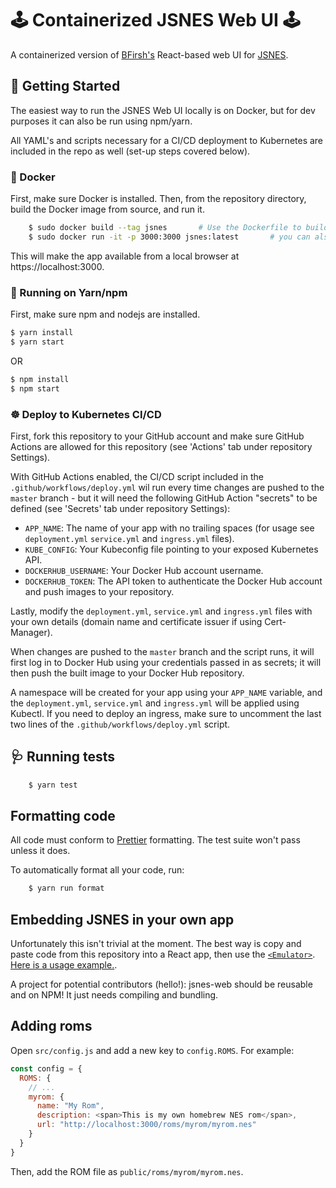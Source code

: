 # 🕹️ Containerized JSNES Web UI 🕹️

A containerized version of [BFirsh's](https://github.com/bfirsh) React-based web UI for [JSNES](https://github.com/bfirsh/jsnes).

## 📍 Getting Started
The easiest way to run the JSNES Web UI locally is on Docker, but for dev purposes it can also be run using npm/yarn.

All YAML's and scripts necessary for a CI/CD deployment to Kubernetes are included in the repo as well (set-up steps covered below).  


### 🐳 Docker
First, make sure Docker is installed. Then, from the repository directory, build the Docker image from source, and run it.

```BASH
    $ sudo docker build --tag jsnes       # Use the Dockerfile to build a docker container using the source
    $ sudo docker run -it -p 3000:3000 jsnes:latest       # you can also run the container detached by using -d instead of -it
```
This will make the app available from a local browser at https://localhost:3000.

### 🚀 Running on Yarn/npm
First, make sure npm and nodejs are installed.

```BASH
$ yarn install
$ yarn start
```
OR

```BASH
$ npm install
$ npm start
```

### ☸ Deploy to Kubernetes CI/CD
First, fork this repository to your GitHub account and make sure GitHub Actions are allowed for this repository (see 'Actions' tab under repository Settings).

With GitHub Actions enabled, the CI/CD script included in the `.github/workflows/deploy.yml` wil run every time changes are pushed to 
the `master` branch - but it will need the following GitHub Action "secrets" to be defined (see 'Secrets' tab under repository Settings):
- `APP_NAME`: The name of your app with no trailing spaces (for usage see `deployment.yml` `service.yml` and `ingress.yml` files).
- `KUBE_CONFIG`: Your Kubeconfig file pointing to your exposed Kubernetes API.
- `DOCKERHUB_USERNAME`: Your Docker Hub account username.
- `DOCKERHUB_TOKEN`: The API token to authenticate the Docker Hub account and push images to your repository.

Lastly, modify the `deployment.yml`, `service.yml` and `ingress.yml` files with your own details (domain name and certificate issuer if using Cert-Manager). 

When changes are pushed to the `master` branch and the script runs, it will first log in to Docker Hub using your credentials passed in as secrets; it will 
then push the built image to your Docker Hub repository. 

A namespace will be created for your app using your `APP_NAME` variable, and the `deployment.yml`, `service.yml` and `ingress.yml` will be applied using Kubectl.
If you need to deploy an ingress, make sure to uncomment the last two lines of the `.github/workflows/deploy.yml` script.


## 🩺 Running tests
```BASH
    $ yarn test
```
## Formatting code

All code must conform to [Prettier](https://prettier.io/) formatting. The test suite won't pass unless it does.

To automatically format all your code, run:

```BASH
    $ yarn run format
```

## Embedding JSNES in your own app

Unfortunately this isn't trivial at the moment. The best way is copy and paste code from this repository into a React app, then use the [`<Emulator>`](https://github.com/bfirsh/jsnes-web/blob/master/src/Emulator.js). [Here is a usage example.](https://github.com/bfirsh/jsnes-web/blob/d3c35eec11986412626cbd08668dbac700e08751/src/RunPage.js#L119-L125).

A project for potential contributors (hello!): jsnes-web should be reusable and on NPM! It just needs compiling and bundling.

## Adding roms

Open `src/config.js` and add a new key to `config.ROMS`. For example:

```javascript
const config = {
  ROMS: {
    // ...
    myrom: {
      name: "My Rom",
      description: <span>This is my own homebrew NES rom</span>,
      url: "http://localhost:3000/roms/myrom/myrom.nes"
    }
  }
}
```

Then, add the ROM file as `public/roms/myrom/myrom.nes`.
